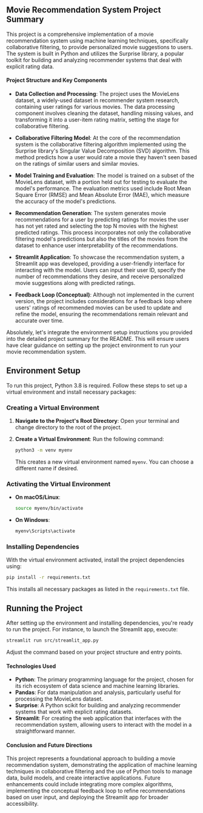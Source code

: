 ## Movie Recommendation System Project Summary

This project is a comprehensive implementation of a movie recommendation system using machine learning techniques, specifically collaborative filtering, to provide personalized movie suggestions to users. The system is built in Python and utilizes the Surprise library, a popular toolkit for building and analyzing recommender systems that deal with explicit rating data.

#### Project Structure and Key Components

- **Data Collection and Processing**: The project uses the MovieLens dataset, a widely-used dataset in recommender system research, containing user ratings for various movies. The data processing component involves cleaning the dataset, handling missing values, and transforming it into a user-item rating matrix, setting the stage for collaborative filtering.

- **Collaborative Filtering Model**: At the core of the recommendation system is the collaborative filtering algorithm implemented using the Surprise library's Singular Value Decomposition (SVD) algorithm. This method predicts how a user would rate a movie they haven't seen based on the ratings of similar users and similar movies.

- **Model Training and Evaluation**: The model is trained on a subset of the MovieLens dataset, with a portion held out for testing to evaluate the model's performance. The evaluation metrics used include Root Mean Square Error (RMSE) and Mean Absolute Error (MAE), which measure the accuracy of the model's predictions.

- **Recommendation Generation**: The system generates movie recommendations for a user by predicting ratings for movies the user has not yet rated and selecting the top N movies with the highest predicted ratings. This process incorporates not only the collaborative filtering model's predictions but also the titles of the movies from the dataset to enhance user interpretability of the recommendations.

- **Streamlit Application**: To showcase the recommendation system, a Streamlit app was developed, providing a user-friendly interface for interacting with the model. Users can input their user ID, specify the number of recommendations they desire, and receive personalized movie suggestions along with predicted ratings.

- **Feedback Loop (Conceptual)**: Although not implemented in the current version, the project includes considerations for a feedback loop where users' ratings of recommended movies can be used to update and refine the model, ensuring the recommendations remain relevant and accurate over time.

Absolutely, let's integrate the environment setup instructions you provided into the detailed project summary for the README. This will ensure users have clear guidance on setting up the project environment to run your movie recommendation system.

## Environment Setup

To run this project, Python 3.8 is required. Follow these steps to set up a virtual environment and install necessary packages:

### Creating a Virtual Environment

1. **Navigate to the Project's Root Directory**: Open your terminal and change directory to the root of the project.

2. **Create a Virtual Environment**: Run the following command:
   ```bash
   python3 -m venv myenv
   ```
   This creates a new virtual environment named `myenv`. You can choose a different name if desired.

### Activating the Virtual Environment

- **On macOS/Linux**:
  ```bash
  source myenv/bin/activate
  ```
- **On Windows**:
  ```cmd
  myenv\Scripts\activate
  ```

### Installing Dependencies

With the virtual environment activated, install the project dependencies using:
```bash
pip install -r requirements.txt
```
This installs all necessary packages as listed in the `requirements.txt` file.

## Running the Project

After setting up the environment and installing dependencies, you're ready to run the project. For instance, to launch the Streamlit app, execute:
```bash
streamlit run src/streamlit_app.py
```
Adjust the command based on your project structure and entry points.

#### Technologies Used

- **Python**: The primary programming language for the project, chosen for its rich ecosystem of data science and machine learning libraries.
- **Pandas**: For data manipulation and analysis, particularly useful for processing the MovieLens dataset.
- **Surprise**: A Python scikit for building and analyzing recommender systems that work with explicit rating datasets.
- **Streamlit**: For creating the web application that interfaces with the recommendation system, allowing users to interact with the model in a straightforward manner.

#### Conclusion and Future Directions

This project represents a foundational approach to building a movie recommendation system, demonstrating the application of machine learning techniques in collaborative filtering and the use of Python tools to manage data, build models, and create interactive applications. Future enhancements could include integrating more complex algorithms, implementing the conceptual feedback loop to refine recommendations based on user input, and deploying the Streamlit app for broader accessibility.
